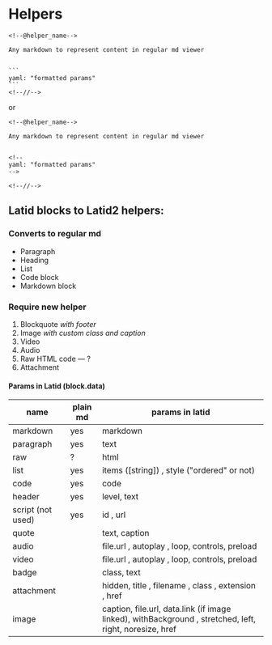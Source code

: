 # Helpers

````
<!--@helper_name-->

Any markdown to represent content in regular md viewer


```
yaml: "formatted params"
```
<!--//-->
````

or

```
<!--@helper_name-->

Any markdown to represent content in regular md viewer


<!--
yaml: "formatted params"
-->

<!--//-->
```

<!--test comments-->

## Latid blocks to Latid2 helpers:

### Converts to regular md

- Paragraph
- Heading
- List
- Code block
- Markdown block

### Require new helper

1. Blockquote _with footer_
1. Image _with custom class and caption_
1. Video
1. Audio
1. Raw HTML code — ?
1. Attachment

#### Params in Latid (block.data)

| name              | plain md | params in latid                                                                                         |
| ----------------- | -------- | ------------------------------------------------------------------------------------------------------- |
| markdown          | yes      | markdown                                                                                                |
| paragraph         | yes      | text                                                                                                    |
| raw               | ?        | html                                                                                                    |
| list              | yes      | items ([string]) , style ("ordered" or not)                                                             |
| code              | yes      | code                                                                                                    |
| header            | yes      | level, text                                                                                             |
| script (not used) | yes      | id , url                                                                                                |
| quote             |          | text, caption                                                                                           |
| audio             |          | file.url , autoplay , loop, controls, preload                                                           |
| video             |          | file.url , autoplay , loop, controls, preload                                                           |
| badge             |          | class, text                                                                                             |
| attachment        |          | hidden, title , filename , class , extension , href                                                     |
| image             |          | caption, file.url, data.link (if image linked), withBackground , stretched, left, right, noresize, href |

<script src="../view.js"></script>
